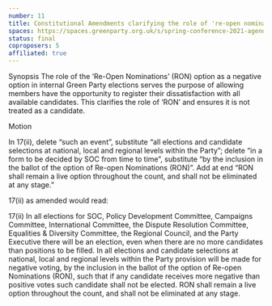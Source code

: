 ```yaml
---
number: 11
title: Constitutional Amendments clarifying the role of 're-open nominations' (RON)
spaces: https://spaces.greenparty.org.uk/s/spring-conference-2021-agenda-forum2/?contentId=78520
status: final
coproposers: 5
affiliated: true
---
```

Synopsis
The role of the ‘Re-Open Nominations’ (RON) option as a negative option in internal Green Party elections serves the purpose of allowing members have the opportunity to register their dissatisfaction with all available candidates. This clarifies the role of ‘RON’ and ensures it is not treated as a candidate.


Motion


In 17(ii), delete “such an event”, substitute “all elections and candidate selections at national, local and regional levels within the Party”; delete “in a form to be decided by SOC from time to time”, substitute “by the inclusion in the ballot of the option of Re-open Nominations (RON)”. Add at end “RON shall remain a live option throughout the count, and shall not be eliminated at any stage.”


17(ii) as amended would read:


17(ii) In all elections for SOC, Policy Development Committee, Campaigns Committee, International Committee, the Dispute Resolution Committee, Equalities & Diversity Committee, the Regional Council, and the Party Executive there will be an election, even when there are no more candidates than positions to be filled. In all elections and candidate selections at national, local and regional levels within the Party provision will be made for negative voting, by the inclusion in the ballot of the option of Re-open Nominations (RON), such that if any candidate receives more negative than positive votes such candidate shall not be elected. RON shall remain a live option throughout the count, and shall not be eliminated at any stage.
